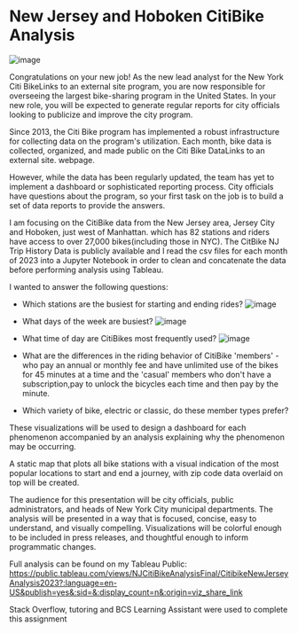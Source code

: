 # New Jersey and Hoboken CitiBike Analysis

![image](https://github.com/meehal0203/CitiBike_NJ_analysis/assets/146681542/87321675-1a08-4e5a-b3b6-4f3ba6eb4249)



Congratulations on your new job! As the new lead analyst for the New York Citi BikeLinks to an external site program, you are now responsible for overseeing the largest bike-sharing program in the United States. In your new role, you will be expected to generate regular reports for city officials looking to publicize and improve the city program.

Since 2013, the Citi Bike program has implemented a robust infrastructure for collecting data on the program's utilization. Each month, bike data is collected, organized, and made public on the Citi Bike DataLinks to an external site. webpage.

However, while the data has been regularly updated, the team has yet to implement a dashboard or sophisticated reporting process. City officials have questions about the program, so your first task on the job is to build a set of data reports to provide the answers. 

I am focusing on the CitiBike data from the New Jersey area, Jersey City and Hoboken, just west of Manhattan. which has 82 stations and riders have access to over 27,000 bikes(including those in NYC).
The CitBike NJ Trip History Data is publicly available and I read the csv files for each month of 2023 into a Jupyter Notebook in order to clean and concatenate the data before performing analysis using Tableau.

I wanted to answer the following questions:

* Which stations are the busiest for starting and ending rides?
  ![image](https://github.com/meehal0203/CitiBike_NJ_analysis/assets/146681542/4579cdc2-7fc4-4daa-989d-fd242ed0b11f)

* What days of the week are busiest?
![image](https://github.com/meehal0203/CitiBike_NJ_analysis/assets/146681542/f1b1dbed-72a1-4b57-9165-7f79d57970d3)


* What time of day are CitiBikes most frequently used?
![image](https://github.com/meehal0203/CitiBike_NJ_analysis/assets/146681542/75a68893-5c3d-4a87-9352-767156840947)

* What are the differences in the riding behavior of CitiBike 'members' -  who pay an annual or monthly fee and have unlimited use of the bikes for 45 minutes at a time and the 'casual' members who don't have a subscription,pay to unlock the bicycles each time and then pay by the minute.


* Which variety of bike, electric or classic, do these member types prefer?

These visualizations will be used to design a dashboard for each phenomenon accompanied by an analysis explaining why the phenomenon may be occurring.

A static map that plots all bike stations with a visual indication of the most popular locations to start and end a journey, with zip code data overlaid on top will be created.

The audience for this presentation will be city officials, public administrators, and heads of New York City municipal departments. The analysis will be presented in a way that is focused, concise, easy to understand, and visually compelling. Visualizations will be colorful enough to be included in press releases, and thoughtful enough to inform programmatic changes.


Full analysis can be found on my Tableau Public: https://public.tableau.com/views/NJCitiBikeAnalysisFinal/CitibikeNewJerseyAnalysis2023?:language=en-US&publish=yes&:sid=&:display_count=n&:origin=viz_share_link



Stack Overflow, tutoring and BCS Learning Assistant were used to complete this assignment
